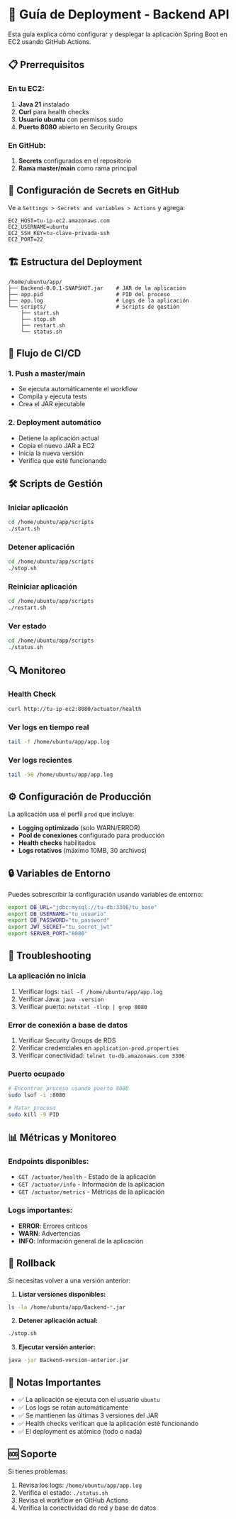 # 🚀 Guía de Deployment - Backend API

Esta guía explica cómo configurar y desplegar la aplicación Spring Boot en EC2 usando GitHub Actions.

## 📋 Prerrequisitos

### En tu EC2:

1. **Java 21** instalado
2. **Curl** para health checks
3. **Usuario ubuntu** con permisos sudo
4. **Puerto 8080** abierto en Security Groups

### En GitHub:

1. **Secrets** configurados en el repositorio
2. **Rama master/main** como rama principal

## 🔧 Configuración de Secrets en GitHub

Ve a `Settings > Secrets and variables > Actions` y agrega:

```
EC2_HOST=tu-ip-ec2.amazonaws.com
EC2_USERNAME=ubuntu
EC2_SSH_KEY=tu-clave-privada-ssh
EC2_PORT=22
```

## 🏗️ Estructura del Deployment

```
/home/ubuntu/app/
├── Backend-0.0.1-SNAPSHOT.jar    # JAR de la aplicación
├── app.pid                       # PID del proceso
├── app.log                       # Logs de la aplicación
└── scripts/                      # Scripts de gestión
    ├── start.sh
    ├── stop.sh
    ├── restart.sh
    └── status.sh
```

## 🔄 Flujo de CI/CD

### 1. **Push a master/main**

- Se ejecuta automáticamente el workflow
- Compila y ejecuta tests
- Crea el JAR ejecutable

### 2. **Deployment automático**

- Detiene la aplicación actual
- Copia el nuevo JAR a EC2
- Inicia la nueva versión
- Verifica que esté funcionando

## 🛠️ Scripts de Gestión

### Iniciar aplicación

```bash
cd /home/ubuntu/app/scripts
./start.sh
```

### Detener aplicación

```bash
cd /home/ubuntu/app/scripts
./stop.sh
```

### Reiniciar aplicación

```bash
cd /home/ubuntu/app/scripts
./restart.sh
```

### Ver estado

```bash
cd /home/ubuntu/app/scripts
./status.sh
```

## 🔍 Monitoreo

### Health Check

```bash
curl http://tu-ip-ec2:8080/actuator/health
```

### Ver logs en tiempo real

```bash
tail -f /home/ubuntu/app/app.log
```

### Ver logs recientes

```bash
tail -50 /home/ubuntu/app/app.log
```

## ⚙️ Configuración de Producción

La aplicación usa el perfil `prod` que incluye:

- **Logging optimizado** (solo WARN/ERROR)
- **Pool de conexiones** configurado para producción
- **Health checks** habilitados
- **Logs rotativos** (máximo 10MB, 30 archivos)

## 🔒 Variables de Entorno

Puedes sobrescribir la configuración usando variables de entorno:

```bash
export DB_URL="jdbc:mysql://tu-db:3306/tu_base"
export DB_USERNAME="tu_usuario"
export DB_PASSWORD="tu_password"
export JWT_SECRET="tu_secret_jwt"
export SERVER_PORT="8080"
```

## 🚨 Troubleshooting

### La aplicación no inicia

1. Verificar logs: `tail -f /home/ubuntu/app/app.log`
2. Verificar Java: `java -version`
3. Verificar puerto: `netstat -tlnp | grep 8080`

### Error de conexión a base de datos

1. Verificar Security Groups de RDS
2. Verificar credenciales en `application-prod.properties`
3. Verificar conectividad: `telnet tu-db.amazonaws.com 3306`

### Puerto ocupado

```bash
# Encontrar proceso usando puerto 8080
sudo lsof -i :8080

# Matar proceso
sudo kill -9 PID
```

## 📊 Métricas y Monitoreo

### Endpoints disponibles:

- `GET /actuator/health` - Estado de la aplicación
- `GET /actuator/info` - Información de la aplicación
- `GET /actuator/metrics` - Métricas de la aplicación

### Logs importantes:

- **ERROR**: Errores críticos
- **WARN**: Advertencias
- **INFO**: Información general de la aplicación

## 🔄 Rollback

Si necesitas volver a una versión anterior:

1. **Listar versiones disponibles:**

```bash
ls -la /home/ubuntu/app/Backend-*.jar
```

2. **Detener aplicación actual:**

```bash
./stop.sh
```

3. **Ejecutar versión anterior:**

```bash
java -jar Backend-version-anterior.jar
```

## 📝 Notas Importantes

- ✅ La aplicación se ejecuta con el usuario `ubuntu`
- ✅ Los logs se rotan automáticamente
- ✅ Se mantienen las últimas 3 versiones del JAR
- ✅ Health checks verifican que la aplicación esté funcionando
- ✅ El deployment es atómico (todo o nada)

## 🆘 Soporte

Si tienes problemas:

1. Revisa los logs: `/home/ubuntu/app/app.log`
2. Verifica el estado: `./status.sh`
3. Revisa el workflow en GitHub Actions
4. Verifica la conectividad de red y base de datos
